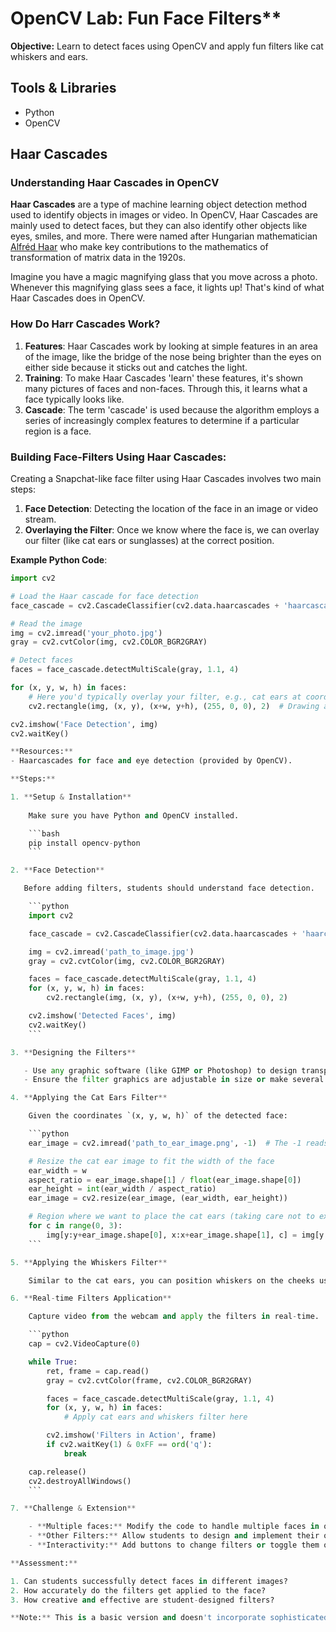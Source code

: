 # OpenCV Lab: Fun Face Filters**

**Objective:** Learn to detect faces using OpenCV and apply fun filters like cat whiskers and ears.

## Tools & Libraries
- Python
- OpenCV


## Haar Cascades

### Understanding Haar Cascades in OpenCV

**Haar Cascades** are a type of machine learning object detection method used to identify objects in images or video. In OpenCV, Haar Cascades are mainly used to detect faces, but they can also identify other objects like eyes, smiles, and more.  There were named after Hungarian mathematician [Alfréd Haar](https://en.wikipedia.org/wiki/Alfr%C3%A9d_Haar) who
make key contributions to the mathematics of transformation of matrix data in the 1920s.

Imagine you have a magic magnifying glass that you move across a photo. Whenever this magnifying glass sees a face, it lights up! That's kind of what Haar Cascades does in OpenCV.

### How Do Harr Cascades Work?

1. **Features**: Haar Cascades work by looking at simple features in an area of the image, like the bridge of the nose being brighter than the eyes on either side because it sticks out and catches the light.
2. **Training**: To make Haar Cascades 'learn' these features, it's shown many pictures of faces and non-faces. Through this, it learns what a face typically looks like.
3. **Cascade**: The term 'cascade' is used because the algorithm employs a series of increasingly complex features to determine if a particular region is a face.

### Building Face-Filters Using Haar Cascades:

Creating a Snapchat-like face filter using Haar Cascades involves two main steps:

1. **Face Detection**: Detecting the location of the face in an image or video stream.
2. **Overlaying the Filter**: Once we know where the face is, we can overlay our filter (like cat ears or sunglasses) at the correct position.

**Example Python Code**:

```python
import cv2

# Load the Haar cascade for face detection
face_cascade = cv2.CascadeClassifier(cv2.data.haarcascades + 'haarcascade_frontalface_default.xml')

# Read the image
img = cv2.imread('your_photo.jpg')
gray = cv2.cvtColor(img, cv2.COLOR_BGR2GRAY)

# Detect faces
faces = face_cascade.detectMultiScale(gray, 1.1, 4)

for (x, y, w, h) in faces:
    # Here you'd typically overlay your filter, e.g., cat ears at coordinates (x, y)
    cv2.rectangle(img, (x, y), (x+w, y+h), (255, 0, 0), 2)  # Drawing a rectangle around the detected face for now

cv2.imshow('Face Detection', img)
cv2.waitKey()

**Resources:**
- Haarcascades for face and eye detection (provided by OpenCV).

**Steps:**

1. **Setup & Installation**
   
    Make sure you have Python and OpenCV installed.

    ```bash
    pip install opencv-python
    ```

2. **Face Detection**

   Before adding filters, students should understand face detection.

    ```python
    import cv2

    face_cascade = cv2.CascadeClassifier(cv2.data.haarcascades + 'haarcascade_frontalface_default.xml')

    img = cv2.imread('path_to_image.jpg')
    gray = cv2.cvtColor(img, cv2.COLOR_BGR2GRAY)

    faces = face_cascade.detectMultiScale(gray, 1.1, 4)
    for (x, y, w, h) in faces:
        cv2.rectangle(img, (x, y), (x+w, y+h), (255, 0, 0), 2)

    cv2.imshow('Detected Faces', img)
    cv2.waitKey()
    ```

3. **Designing the Filters**

   - Use any graphic software (like GIMP or Photoshop) to design transparent PNG images of cat whiskers and ears.
   - Ensure the filter graphics are adjustable in size or make several versions to fit different face sizes.

4. **Applying the Cat Ears Filter**

    Given the coordinates `(x, y, w, h)` of the detected face:

    ```python
    ear_image = cv2.imread('path_to_ear_image.png', -1)  # The -1 reads the alpha channel

    # Resize the cat ear image to fit the width of the face
    ear_width = w
    aspect_ratio = ear_image.shape[1] / float(ear_image.shape[0])
    ear_height = int(ear_width / aspect_ratio)
    ear_image = cv2.resize(ear_image, (ear_width, ear_height))

    # Region where we want to place the cat ears (taking care not to exceed image dimensions)
    for c in range(0, 3):
        img[y:y+ear_image.shape[0], x:x+ear_image.shape[1], c] = img[y:y+ear_image.shape[0], x:x+ear_image.shape[1], c] * (1 - ear_image[:, :, 3] / 255.0) + ear_image[:, :, c] * (ear_image[:, :, 3] / 255.0)
    ```

5. **Applying the Whiskers Filter**

    Similar to the cat ears, you can position whiskers on the cheeks using the `(x, y, w, h)` of the face.

6. **Real-time Filters Application**

    Capture video from the webcam and apply the filters in real-time.

    ```python
    cap = cv2.VideoCapture(0)

    while True:
        ret, frame = cap.read()
        gray = cv2.cvtColor(frame, cv2.COLOR_BGR2GRAY)

        faces = face_cascade.detectMultiScale(gray, 1.1, 4)
        for (x, y, w, h) in faces:
            # Apply cat ears and whiskers filter here

        cv2.imshow('Filters in Action', frame)
        if cv2.waitKey(1) & 0xFF == ord('q'):
            break

    cap.release()
    cv2.destroyAllWindows()
    ```

7. **Challenge & Extension**

    - **Multiple faces:** Modify the code to handle multiple faces in one frame.
    - **Other Filters:** Allow students to design and implement their own filters.
    - **Interactivity:** Add buttons to change filters or toggle them on/off.

**Assessment:**

1. Can students successfully detect faces in different images?
2. How accurately do the filters get applied to the face?
3. How creative and effective are student-designed filters?

**Note:** This is a basic version and doesn't incorporate sophisticated technologies like deep learning which Snapchat uses. It's aimed at high school students to give a foundational understanding.
